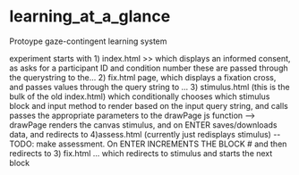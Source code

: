 # learning_at_a_glance
Protoype gaze-contingent learning system


experiment starts with
	1) index.html >> which displays an informed consent, as asks for a participant ID and condition number
									 these are passed through the querystring to the...
	2) fix.html page, which displays a fixation cross, and passes values through the query string to ...
	3) stimulus.html   (this is the bulk of the old index.html) which conditionally chooses which stimulus block and input method to render based on the input query string, and calls passes the appropriate
	parameters to the drawPage js function
	 --> drawPage renders the canvas stimulus, and on ENTER saves/downloads data, and redirects to 
	4)assess.html  (currently just redisplays stimulus) -- TODO: make assessment.  On ENTER INCREMENTS THE BLOCK # and then redirects to 
	3) fix.html ... which redirects to stimulus and starts the next block